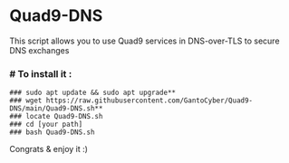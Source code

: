 # Quad9-DNS

This script allows you to use Quad9 services in DNS-over-TLS to secure DNS exchanges
### # To install it :
```
### sudo apt update && sudo apt upgrade**
### wget https://raw.githubusercontent.com/GantoCyber/Quad9-DNS/main/Quad9-DNS.sh**
### locate Quad9-DNS.sh
### cd [your path]
### bash Quad9-DNS.sh
```
Congrats & enjoy it :)
